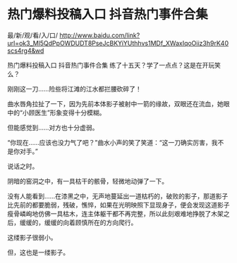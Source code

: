 # 热门爆料投稿入口 抖音热门事件合集

最/新/观/看/入/口/ http://www.baidu.com/link?url=ok3_Ml5QdPpOWDUDT8PseJcBKYiYUthhvs1MDf_XWaxIqoOiiz3h9rK40scs4rg4&wd

热门爆料投稿入口 抖音热门事件合集
练了十五天？学了一点点？这是在开玩笑么？

刚刚这一刀……险些将江滩的江水都拦腰砍碎了！

曲水唇角拉扯了一下，因为先前本体影子被射中一箭的缘故，双眼还在流血，她眼中的“小顾医生”形象变得十分模糊。

但能感觉到……对方也十分虚弱。

“你现在……应该也没力气了吧？”曲水小声的笑了笑道：“这一刀确实厉害，我不是你对手。”

说话之时。

阴暗的窑洞之中，有一具枯干的骸骨，轻微地动弹了一下。

没有人能看到……在漆黑之中，无声地蔓延出一道枯朽的，破败的影子，那道影子比先前的都要脆弱，残破，憔悴，如果在光明映照下显现身子，便会发现这道影子瘦骨嶙峋地仿佛一具枯木，连主体躯干都不再完整，所以此刻艰难地挣脱了木架之后，缓缓的，缓缓的向着顾慎所在的方向爬行。

这缕影子很弱小。

但，这也是一缕影子。
